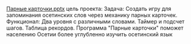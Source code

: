 [Парные карточки.pptx](https://github.com/user-attachments/files/20832779/default.pptx)
цель проекта:
Задача:
Создать игру для запоминания осетинских слов через механику парных карточек.
Функционал:
Два уровня с различными словами.
Таймер и подсчет шагов.
Таблица рекордов.
Программа "Парные карточки" поможет населению Осетии более углубленно изучить осетинский язык 

